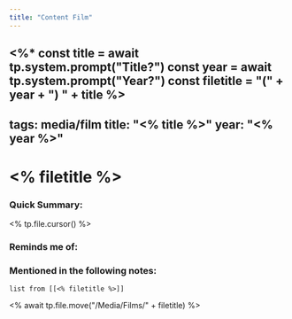 ```yaml
---
title: "Content Film"
---
```

<%*
const title = await tp.system.prompt("Title?")
const year = await tp.system.prompt("Year?")
const filetitle =  "(" + year + ") " +  title
%>
---
tags: media/film
title: "<% title %>"
year: "<% year %>" 
---
# <% filetitle %>
### Quick Summary:
<% tp.file.cursor() %>

### Reminds me of:

### Mentioned in the following notes:
```dataview
list from [[<% filetitle %>]]
```
<% await tp.file.move("/Media/Films/" + filetitle) %>
